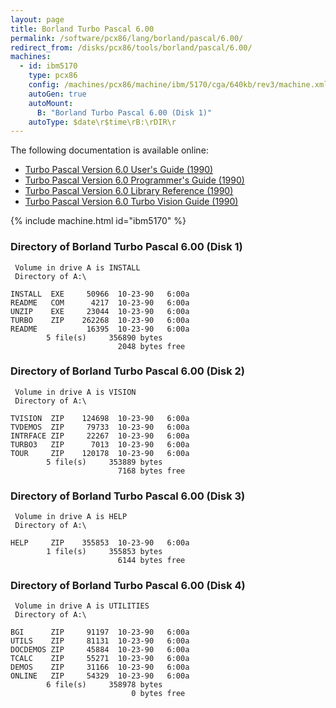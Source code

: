 ```yaml
---
layout: page
title: Borland Turbo Pascal 6.00
permalink: /software/pcx86/lang/borland/pascal/6.00/
redirect_from: /disks/pcx86/tools/borland/pascal/6.00/
machines:
  - id: ibm5170
    type: pcx86
    config: /machines/pcx86/machine/ibm/5170/cga/640kb/rev3/machine.xml
    autoGen: true
    autoMount:
      B: "Borland Turbo Pascal 6.00 (Disk 1)"
    autoType: $date\r$time\rB:\rDIR\r
---
```


The following documentation is available online:

- [Turbo Pascal Version 6.0 User's Guide (1990)](http://bitsavers.org/pdf/borland/turbo_pascal/Turbo_Pascal_Version_6.0_Users_Guide_1990.pdf)
- [Turbo Pascal Version 6.0 Programmer's Guide (1990)](http://bitsavers.org/pdf/borland/turbo_pascal/Turbo_Pascal_Version_6.0_Programmers_Guide.pdf)
- [Turbo Pascal Version 6.0 Library Reference (1990)](http://bitsavers.org/pdf/borland/turbo_pascal/Turbo_Pascal_Version_6.0_Library_Ref_1990.pdf)
- [Turbo Pascal Version 6.0 Turbo Vision Guide (1990)](http://bitsavers.org/pdf/borland/turbo_pascal/Turbo_Pascal_Version_6.0_Turbo_Vision_1990.pdf)

{% include machine.html id="ibm5170" %}

### Directory of Borland Turbo Pascal 6.00 (Disk 1)

     Volume in drive A is INSTALL
     Directory of A:\

    INSTALL  EXE     50966  10-23-90   6:00a
    README   COM      4217  10-23-90   6:00a
    UNZIP    EXE     23044  10-23-90   6:00a
    TURBO    ZIP    262268  10-23-90   6:00a
    README           16395  10-23-90   6:00a
            5 file(s)     356890 bytes
                            2048 bytes free

### Directory of Borland Turbo Pascal 6.00 (Disk 2)

     Volume in drive A is VISION
     Directory of A:\

    TVISION  ZIP    124698  10-23-90   6:00a
    TVDEMOS  ZIP     79733  10-23-90   6:00a
    INTRFACE ZIP     22267  10-23-90   6:00a
    TURBO3   ZIP      7013  10-23-90   6:00a
    TOUR     ZIP    120178  10-23-90   6:00a
            5 file(s)     353889 bytes
                            7168 bytes free

### Directory of Borland Turbo Pascal 6.00 (Disk 3)

     Volume in drive A is HELP
     Directory of A:\

    HELP     ZIP    355853  10-23-90   6:00a
            1 file(s)     355853 bytes
                            6144 bytes free

### Directory of Borland Turbo Pascal 6.00 (Disk 4)

     Volume in drive A is UTILITIES
     Directory of A:\

    BGI      ZIP     91197  10-23-90   6:00a
    UTILS    ZIP     81131  10-23-90   6:00a
    DOCDEMOS ZIP     45884  10-23-90   6:00a
    TCALC    ZIP     55271  10-23-90   6:00a
    DEMOS    ZIP     31166  10-23-90   6:00a
    ONLINE   ZIP     54329  10-23-90   6:00a
            6 file(s)     358978 bytes
                               0 bytes free
